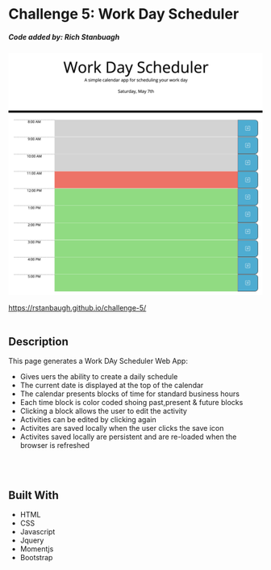 # Challenge 5: Work Day Scheduler
#####  Code added by: Rich Stanbuagh <br />


![Work Day Scheduler](./assets/images/Work%20Day%20Scheduler.png)

https://rstanbaugh.github.io/challenge-5/
<br />
<br />

## Description
This page generates a Work DAy Scheduler Web App:
- Gives uers the ability to create a daily schedule
- The current date is displayed at the top of the calendar
- The calendar presents blocks of time for standard business hours
- Each time block is color coded shoing past,present & future blocks
- Clicking a block allows the user to edit the activity
- Activities can be edited by clicking again
- Activites are saved locally when the user clicks the save icon
- Activites saved locally are persistent and are re-loaded when the browser is refreshed
<br />
<br />

## Built With <br />
* HTML <br />
* CSS <br />
* Javascript <br />
* Jquery
* Momentjs
* Bootstrap
<br />


